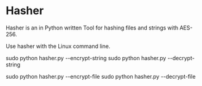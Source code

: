 # Hasher

Hasher is an in Python written Tool for hashing files and strings with AES-256.

Use hasher with the Linux command line.

sudo python hasher.py --encrypt-string <string>
sudo python hasher.py --decrypt-string <string>

 sudo python hasher.py --encrypt-file <filename>
 sudo python hasher.py --decrypt-file <filename>
